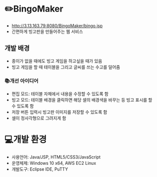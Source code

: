 # ✏️BingoMaker
 - <http://3.13.163.79:8080/BingoMaker/bingo.jsp>
 - 간편하게 빙고판을 만들어주는 웹 서비스
 
## 개발 배경
 - 종이가 없을 때에도 빙고 게임을 하고싶을 때가 있음
 - 빙고 게임을 할 때 테이블을 그리고 글씨를 쓰는 수고를 덜어줌

### 📚개선 아이디어
 - 편집 모드: 테이블 자체에서 내용을 수정할 수 있도록 함
 - 빙고 모드: 테이블 배경을 클릭하면 해당 셀의 배경색을 바꾸는 등 빙고 표시를 할 수 있도록 함
 - 저장 버튼 입력시 빙고판 이미지를 저장할 수 있도록 함
 - 셀이 정사각형으로 그려지게 함

# ️💻개발 환경
 - 사용언어: Java/JSP, HTML5/CSS3/JavaScript
 - 운영체제: Windows 10 x64, AWS EC2 Linux
 - 개발도구: Eclipse IDE, PuTTY
